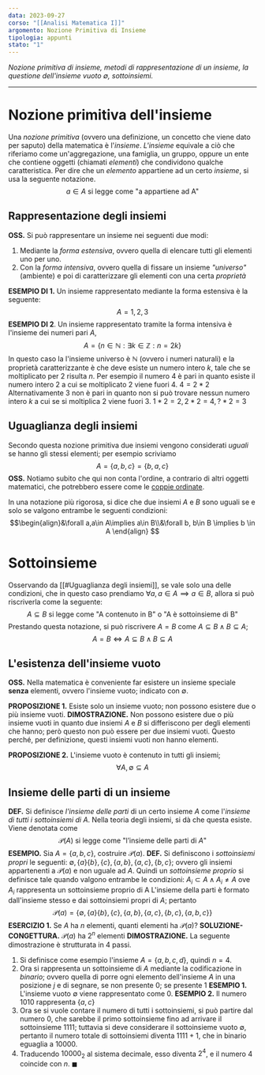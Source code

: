 ```yaml
---
data: 2023-09-27
corso: "[[Analisi Matematica I]]"
argomento: Nozione Primitiva di Insieme
tipologia: appunti
stato: "1"
---
```

*Nozione primitiva di insieme, metodi di rappresentazione di un insieme, la questione dell'insieme vuoto $\emptyset$, sottoinsiemi.* 
- - -
# Nozione primitiva dell'insieme
Una *nozione primitiva* (ovvero una definizione, un concetto che viene dato per saputo) della matematica è l'*insieme*.
*L'insieme* equivale a ciò che riferiamo come un'aggregazione, una famiglia, un gruppo, oppure un ente che contiene oggetti (chiamati *elementi*) che condividono qualche caratteristica.
Per dire che un *elemento* appartiene ad un certo *insieme*, si usa la seguente notazione. $$ a \in A \text{ si legge come "a appartiene ad A"}$$
## Rappresentazione degli insiemi
**OSS.** Si può rappresentare un insieme nei seguenti due modi:
1. Mediante la *forma estensiva*, ovvero quella di elencare tutti gli elementi uno per uno.
2. Con la *forma intensiva*, ovvero quella di fissare un insieme *"universo"* (ambiente) e poi di caratterizzare gli elementi con una certa *proprietà*

**ESEMPIO DI 1.** Un insieme rappresentato mediante la forma estensiva è la seguente: $$A={1,2,3}$$
**ESEMPIO DI 2**. Un insieme rappresentato tramite la forma intensiva è l'insieme dei numeri pari $A$, $$A=\{n\in\mathbb{N}: \exists k\in\mathbb{Z} : n=2k\}$$In questo caso la l'insieme universo è $\mathbb{N}$ (ovvero i numeri naturali) e la proprietà caratterizzante è che deve esiste un numero intero $k$, tale che se moltiplicato per $2$ risulta $n$.
Per esempio il numero $4$ è pari in quanto esiste il numero intero $2$ a cui se moltiplicato $2$ viene fuori $4$. $4 = 2*2$ 
Alternativamente 3 non è pari in quanto non si può trovare nessun numero intero $k$ a cui se si moltiplica $2$ viene fuori $3$. $1*2 = 2, 2*2=4, ?*2=3$ 
## Uguaglianza degli insiemi
Secondo questa nozione primitiva due insiemi vengono considerati *uguali* se hanno gli stessi elementi; per esempio scriviamo $$A=\{a,b,c\}=\{b,a,c\}$$**OSS.** Notiamo subito che qui non conta l'ordine, a contrario di altri oggetti matematici, che potrebbero essere come le [coppie ordinate](Coppie%20Ordinate%20e%20Prodotto%20Cartesiano.md).

In una notazione più rigorosa, si dice che due insiemi $A$ e $B$ sono uguali se e solo se valgono entrambe le seguenti condizioni: $$\begin{align}&\forall a,a\in A\implies a\in B\\&\forall b, b\in B \implies b \in A \end{align} $$
# Sottoinsieme
Osservando da [[#Uguaglianza degli insiemi]], se vale solo una delle condizioni, che in questo caso prendiamo $\forall a,a\in A\implies a \in B$, allora si può riscriverla come la seguente: $$A \subseteq B \text{ si legge come "A contenuto in B" o "A è sottoinsieme di B"}$$Prestando questa notazione, si può riscrivere $A=B$ come $A \subseteq B \land B \subseteq A$; $$A=B \iff A\subseteq B \land B\subseteq A $$
## L'esistenza dell'insieme vuoto
**OSS.** Nella matematica è conveniente far esistere un insieme speciale **senza** elementi, ovvero l'insieme vuoto; indicato con $\emptyset$.

**PROPOSIZIONE 1.** Esiste solo un insieme vuoto; non possono esistere due o più insieme vuoti.
**DIMOSTRAZIONE.** Non possono esistere due o più insieme vuoti in quanto due insiemi $A$ e $B$ si differiscono per degli elementi che hanno; però questo non può essere per due insiemi vuoti. Questo perché, per definizione, questi insiemi vuoti non hanno elementi.

**PROPOSIZIONE 2.** L'insieme vuoto è contenuto in tutti gli insiemi; $$\forall A, \emptyset \subseteq A$$
## Insieme delle parti di un insieme 
**DEF.** Si definisce *l'insieme delle parti* di un certo insieme $A$ come l'*insieme di tutti i sottoinsiemi di A*. Nella teoria degli insiemi, si dà che questa esiste. 
Viene denotata come $$\mathcal{P}(A) \text{ si legge come "l'insieme delle parti di }A\text{"}$$
**ESEMPIO.** Sia $A=\{a,b,c\}$, costruire $\mathcal{P}(a)$.
	**DEF.** Si definiscono i *sottoinsiemi propri* le seguenti: $\emptyset, \{a\} \{b\}, \{c\}, \{a,b\}, \{a,c\}, \{b,c\}$; ovvero gli insiemi appartenenti a $\mathcal{P}(a)$ e non uguale ad $A$.
	Quindi un *sottoinsieme proprio* si definisce tale quando valgono entrambe le condizioni: $A_i \subset A \land A_i \neq A \text{ ove }A_i \text{ rappresenta un sottoinsieme proprio di A}$
L'insieme della parti è formato dall'insieme stesso e dai sottoinsiemi propri di $A$; pertanto $$\mathcal{P}(a) = \{\emptyset, \{a\} \{b\}, \{c\}, \{a,b\}, \{a,c\}, \{b,c\}, \{a,b,c\}\}$$ 
**ESERCIZIO 1.** Se $A$ ha $n$ elementi, quanti elementi ha $\mathcal{P}(a)$?
**SOLUZIONE-CONGETTURA.** $\mathcal{P}(a)$ ha $2^n$ elementi
**DIMOSTRAZIONE.** La seguente dimostrazione è strutturata in 4 passi.
1. Si definisce come esempio l'insieme $A=\{a,b,c,d\}$, quindi $n=4$.
2. Ora si rappresenta un sottoinsieme di $A$ mediante la codificazione in *binario*; ovvero quella di porre ogni elemento dell'insieme $A$ in una posizione $j$ e di segnare, se non presente $0$; se presente $1$
**ESEMPIO 1.** L'insieme vuoto $\emptyset$ viene rappresentato come $0$.
**ESEMPIO 2.** Il numero $1010$ rappresenta $\{a,c\}$
3. Ora se si vuole contare il numero di tutti i sottoinsiemi, si può partire dal numero $0$, che sarebbe il primo sottoinsieme fino ad arrivare il sottoinsieme $1111$; tuttavia si deve considerare il sottoinsieme vuoto $\emptyset$, pertanto il numero totale di sottoinsiemi diventa $1111+1$, che in binario eguaglia a $10000$.
4. Traducendo $10000_2$ al sistema decimale, esso diventa $2^4$, e il numero $4$ coincide con $n$. $\blacksquare$

